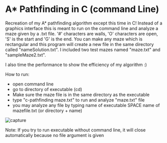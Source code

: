 # A* Pathfinding in C (command Line)

Recreation of my A* pathfinding algorithm except this time in C! Instead of a graphics interface this is meant to run on the command line and analyze a maze given by a .txt file. '#' characters are walls, 'O' characters are open, 'S' is the start and 'G' is the end. You can make any maze which is rectangular and this program will create a new file in the same directory called "nameSolution.txt". I included two test mazes named "maze.txt" and "sampleMaze2.txt". 

I also time the performance to show the efficiency of my algorithm :)

How to run:
- open command line
- go to directory of executable (cd)
- Make sure the maze file is in the same directory as the executable
- type "c-pathfinding maze.txt" to run and analyze "maze.txt" file
- you may analyze any file by typing name of executable SPACE name of mazefile.txt (or directory + name)

![capture](https://cloud.githubusercontent.com/assets/25334129/22401330/d81b8fee-e59c-11e6-921c-477ee9362644.PNG)

Note: If you try to run executable without command line, it will close automatically because no file argument is given

